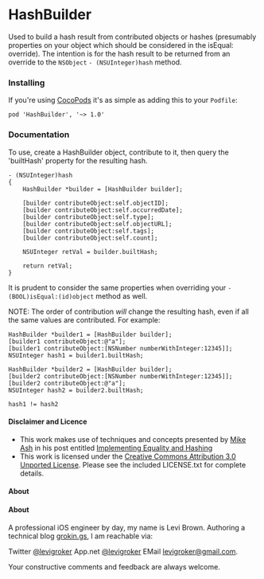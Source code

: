 HashBuilder
===========
Used to build a hash result from contributed objects or hashes (presumably
properties on your object which should be considered in the isEqual: override).
The intention is for the hash result to be returned from an override to the
`NSObject` `- (NSUInteger)hash` method.

### Installing

If you're using [CocoPods](http://cocopods.org) it's as simple as adding this to your `Podfile`:

	pod 'HashBuilder', '~> 1.0'

### Documentation

To use, create a HashBuilder object, contribute to it, then query the 'builtHash'
property for the resulting hash.

	- (NSUInteger)hash
	{
		HashBuilder *builder = [HashBuilder builder];

		[builder contributeObject:self.objectID];
		[builder contributeObject:self.occurredDate];
		[builder contributeObject:self.type];
		[builder contributeObject:self.objectURL];
		[builder contributeObject:self.tags];
		[builder contributeObject:self.count];

		NSUInteger retVal = builder.builtHash;

		return retVal;
	}

It is prudent to consider the same properties when overriding your `- (BOOL)isEqual:(id)object`
method as well.

NOTE: The order of contribution _will_ change the resulting hash, even if all
the same values are contributed. For example:

    HashBuilder *builder1 = [HashBuilder builder];
    [builder1 contributeObject:@"a"];
    [builder1 contributeObject:[NSNumber numberWithInteger:12345]];
    NSUInteger hash1 = builder1.builtHash;

    HashBuilder *builder2 = [HashBuilder builder];
    [builder2 contributeObject:[NSNumber numberWithInteger:12345]];
    [builder2 contributeObject:@"a"];
    NSUInteger hash2 = builder2.builtHash;

`hash1 != hash2`

#### Disclaimer and Licence

* This work makes use of techniques and concepts presented by [Mike Ash](http://www.mikeash.com/)
  in his post entitled [Implementing Equality and Hashing](http://www.mikeash.com/pyblog/friday-qa-2010-06-18-implementing-equality-and-hashing.html)
* This work is licensed under the [Creative Commons Attribution 3.0 Unported License](http://creativecommons.org/licenses/by/3.0/).
  Please see the included LICENSE.txt for complete details.

#### About
#### About
A professional iOS engineer by day, my name is Levi Brown. Authoring a technical
blog [grokin.gs](http://grokin.gs), I am reachable via:

Twitter [@levigroker](https://twitter.com/levigroker)
App.net [@levigroker](https://alpha.app.net/levigroker)
EMail [levigroker@gmail.com](mailto:levigroker@gmail.com).

Your constructive comments and feedback are always welcome.
